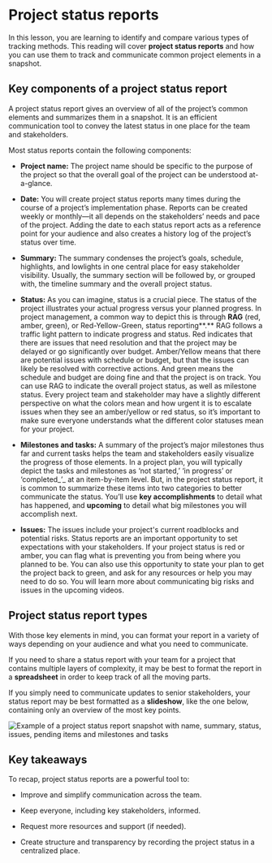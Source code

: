 # Project status reports

In this lesson, you are learning to identify and compare various types of tracking methods. This reading will cover **project status reports** and how you can use them to track and communicate common project elements in a snapshot.

## Key components of a project status report

A project status report gives an overview of all of the project’s common elements and summarizes them in a snapshot. It is an efficient communication tool to convey the latest status in one place for the team and stakeholders.

Most status reports contain the following components:

- **Project name:** The project name should be specific to the purpose of the project so that the overall goal of the project can be understood at-a-glance. 
    
- **Date:** You will create project status reports many times during the course of a project’s implementation phase. Reports can be created weekly or monthly—it all depends on the stakeholders’ needs and pace of the project. Adding the date to each status report acts as a reference point for your audience and also creates a history log of the project’s status over time.
    
- **Summary:** The summary condenses the project’s goals, schedule, highlights, and lowlights in one central place for easy stakeholder visibility. Usually, the summary section will be followed by, or grouped with, the timeline summary and the overall project status.
    
- **Status:** As you can imagine, status is a crucial piece. The status of the project illustrates your actual progress versus your planned progress. In project management, a common way to depict this is through **RAG** (red, amber, green), or Red-Yellow-Green, status reporting**.** RAG follows a traffic light pattern to indicate progress and status. Red indicates that there are issues that need resolution and that the project may be delayed or go significantly over budget. Amber/Yellow means that there are potential issues with schedule or budget, but that the issues can likely be resolved with corrective actions. And green means the schedule and budget are doing fine and that the project is on track. You can use RAG to indicate the overall project status, as well as milestone status. Every project team and stakeholder may have a slightly different perspective on what the colors mean and how urgent it is to escalate issues when they see an amber/yellow or red status, so it’s important to make sure everyone understands what the different color statuses mean for your project.
    
- **Milestones and tasks:** A summary of the project’s major milestones thus far and current tasks helps the team and stakeholders easily visualize the progress of those elements. In a project plan, you will typically depict the tasks and milestones as ‘not started,’ ‘in progress’ or ‘completed_’_ at an item-by-item level. But, in the project status report, it is common to summarize these items into two categories to better communicate the status. You’ll use **key accomplishments** to detail what has happened, and **upcoming** to detail what big milestones you will accomplish next.
    
- **Issues:** The issues include your project's current roadblocks and potential risks. Status reports are an important opportunity to set expectations with your stakeholders. If your project status is red or amber, you can flag what is preventing you from being where you planned to be. You can also use this opportunity to state your plan to get the project back to green, and ask for any resources or help you may need to do so. You will learn more about communicating big risks and issues in the upcoming videos.
    

## Project status report types 

With those key elements in mind, you can format your report in a variety of ways depending on your audience and what you need to communicate. 

If you need to share a status report with your team for a project that contains multiple layers of complexity, it may be best to format the report in a **spreadsheet** in order to keep track of all the moving parts. 

If you simply need to communicate updates to senior stakeholders, your status report may be best formatted as a **slideshow**, like the one below, containing only an overview of the most key points.

![Example of a project status report snapshot with name, summary, status, issues, pending items and milestones and tasks](https://d3c33hcgiwev3.cloudfront.net/imageAssetProxy.v1/R3mU7WkBS925lO1pAYvdRg_b9370760e9234ede8170edce9d9e4149_C4M1L2R1---Project-status-reports-.png?expiry=1716249600000&hmac=PUSEFdHhNLSAMA3F57VelUB87zir_3_9rAd32DzZCQw)

## Key takeaways

To recap, project status reports are a powerful tool to:

- Improve and simplify communication across the team.
    
- Keep everyone, including key stakeholders, informed.
    
- Request more resources and support (if needed).
    
- Create structure and transparency by recording the project status in a centralized place.